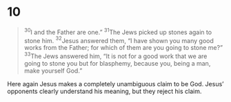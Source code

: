 # 10
>$^{30}$I and the Father are one.”
>$^{31}$The Jews picked up stones again to stone him. $^{32}$Jesus answered them, “I have shown you many good works from the Father; for which of them are you going to stone me?” $^{33}$The Jews answered him, “It is not for a good work that we are going to stone you but for blasphemy, because you, being a man, make yourself God.”

Here again Jesus makes a completely unambiguous claim to be God. Jesus’ opponents clearly understand his meaning, but they reject his claim.